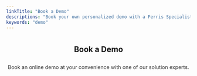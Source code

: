 ```yaml
---
linkTitle: "Book a Demo"
descriptions: "Book your own personalized demo with a Ferris Specialist"
keywords: "demo"
---
```


<section class="padding-block-700">
    <h2 class="fs-secondary-heading fw-bold" style="text-align: center; padding-block: 0.5em;">Book a Demo</h2>
    <p style="text-align: center; font-size: var(--fs-650); color: var(--clr-primary-black); opacity: 0.9;">
                Book an online demo at your convenience with one of our solution experts.</p>

  <!-- Calendly Inline Widget -->
  <!-- <div class="calendly-inline-widget" data-url="https://calendly.com/ferris-intro/30min?primary_color=b81414" style="min-width:320px;height:630px;"></div> -->

  <div class="calendly-inline-widget" data-url="https://calendly.com/ferris-team/ferris-intro?primary_color=b81414" style="min-width:320px;height:630px;"></div>
  <script type="text/javascript" src="https://assets.calendly.com/assets/external/widget.js" async></script>

</section>

<!-- Aivie Web Tracker -->
<script>
	(function (w, d, t, u, n, a, m) {
    w["MauticTrackingObject"] = n;
    (w[n] =
    w[n] ||
    function () {
    (w[n].q = w[n].q || []).push(arguments);
    }),
        (a = d.createElement(t)),
        (m = d.getElementsByTagName(t)[0]);
        a.async = 1;
        a.src = u;
        m.parentNode.insertBefore(a, m);
    })(window, document, "script", "https://m.ferrislabs.net/mtc.js", "mt");
      mt("send", "pageview");
</script>
